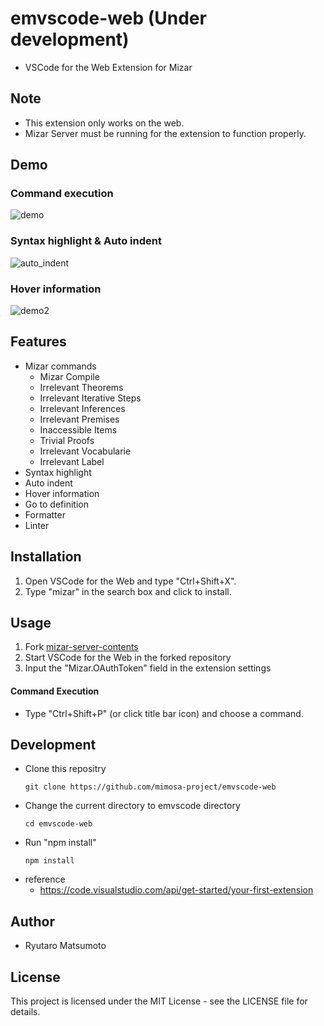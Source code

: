 # emvscode-web (Under development)
* VSCode for the Web Extension for Mizar

## Note
* This extension only works on the web.
* Mizar Server must be running for the extension to function properly.

## Demo
### Command execution
![demo](https://user-images.githubusercontent.com/32231297/92366947-c68bdb00-f130-11ea-8dd0-52ef3641e9cb.gif)

### Syntax highlight & Auto indent
![auto_indent](https://user-images.githubusercontent.com/32231297/93070316-af616600-f6b9-11ea-85b5-3deb887da308.gif)

### Hover information
![demo2](https://user-images.githubusercontent.com/32231297/92366998-d6a3ba80-f130-11ea-9f76-8117f82a03ea.gif)
## Features
* Mizar commands
    * Mizar Compile
    * Irrelevant Theorems
    * Irrelevant Iterative Steps
    * Irrelevant Inferences
    * Irrelevant Premises
    * Inaccessible Items
    * Trivial Proofs
    * Irrelevant Vocabularie
    * Irrelevant Label
* Syntax highlight
* Auto indent
* Hover information
* Go to definition
* Formatter
* Linter

## Installation
1. Open VSCode for the Web and type "Ctrl+Shift+X".  
2. Type "mizar" in the search box and click to install.

## Usage
1. Fork [mizar-server-contents](https://github.com/mimosa-project/mizar-server-contents)
2. Start VSCode for the Web in the forked repository
3. Input the "Mizar.OAuthToken" field in the extension settings
#### Command Execution
* Type "Ctrl+Shift+P" (or click title bar icon) and choose a command.

## Development
* Clone this repositry
    ```
    git clone https://github.com/mimosa-project/emvscode-web
    ```
* Change the current directory to emvscode directory
    ```
    cd emvscode-web
    ```
* Run "npm install"
    ```
    npm install
    ```
* reference
    * https://code.visualstudio.com/api/get-started/your-first-extension

## Author
* Ryutaro Matsumoto

## License
This project is licensed under the MIT License - see the LICENSE file for details.  
